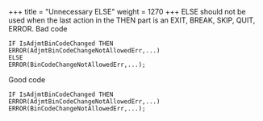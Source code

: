 +++
title = "Unnecessary ELSE"
weight = 1270
+++
ELSE should not be used when the last action in the THEN part is an EXIT, BREAK, SKIP, QUIT, ERROR. Bad code

    IF IsAdjmtBinCodeChanged THEN
    ERROR(AdjmtBinCodeChangeNotAllowedErr,...)
    ELSE
    ERROR(BinCodeChangeNotAllowedErr,...);

Good code

    IF IsAdjmtBinCodeChanged THEN
    ERROR(AdjmtBinCodeChangeNotAllowedErr,...)
    ERROR(BinCodeChangeNotAllowedErr,...);
